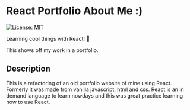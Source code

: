 # React Portfolio About Me :)

[![License: MIT](https://img.shields.io/badge/License-MIT-yellow.svg)](https://opensource.org/licenses/MIT)

Learning cool things with React! 🚀

This shows off my work in a portfolio.

## Description

This is a refactoring of an old portfolio website of mine using React. Formerly it was made from vanilla javascript, html and css. React is an in demand language to learn nowdays and this was great practice learning how to use React.












